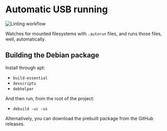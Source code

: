 Automatic USB running
=====================

![Linting workflow](https://github.com/sourcebots/runusb/actions/workflows/pylint.yml/badge.svg)

Watches for mounted filesystems with `.autorun` files, and runs those files,
well, automatically.

Building the Debian package
---------------------------

Install through apt:

* `build-essential`
* `devscripts`
* `debhelper`

And then run, from the root of the project:

* `debuild -uc -us`

Alternatively, you can download the prebuilt package from the GitHub releases.
